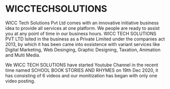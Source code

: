 # WICCTECHSOLUTIONS
WICC Tech Solutions Pvt Ltd comes with an innovative initiative business idea to provide all services at one platform. We people are ready to assist you at any point of time in our business hours.
WICC TECH SOLUTIONS PVT LTD lsited in the business as a Private Limited under the companies act 2013, by which it has been came into exsistence with variant services like Digital Marketing, Web Desinging, Graphic Designing, Taxation, Animation and Multi Media.

We WICC TECH SOLUTIONS have started Youtube Channel in the recent time named SCHOOL BOOK STORIES AND RHYMES on 19th Dec 2020, it has consisting of 6 videos and our monitization has began with only one video posting.
